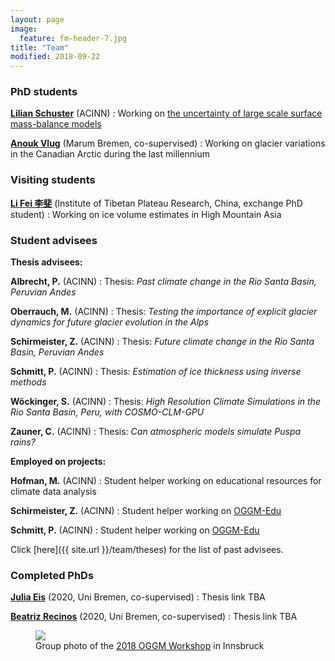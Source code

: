 ```yaml
---
layout: page
image:
  feature: fm-header-7.jpg
title: "Team"
modified: 2018-09-22
---
```


### PhD students

<b><u> <a href="https://www.uibk.ac.at/acinn/people/lilian-schuster.html.en">Lilian Schuster</a></u></b> (ACINN)
: Working on [the uncertainty of large scale surface mass-balance models](https://www.uibk.ac.at/acinn/research/ice-and-climate/projects/uncertainties-glacier-smb.html.en)

<b><u> <a href="https://www.marum.de/en/Anouk-Vlug.html">Anouk Vlug</a></u></b> (Marum Bremen, co-supervised)
: Working on glacier variations in the Canadian Arctic during the last millennium

### Visiting students

<b><u> <a href="https://www.uibk.ac.at/acinn/people/li-fei.html.en">Li Fei 李斐</a></u></b> (Institute of Tibetan Plateau Research, China, exchange PhD student)
: Working on ice volume estimates in High Mountain Asia

### Student advisees

**Thesis advisees:**

**Albrecht, P.** (ACINN)
: Thesis: *Past climate change in the Rio Santa Basin, Peruvian Andes*

**Oberrauch, M.** (ACINN)
: Thesis: *Testing the importance of explicit glacier dynamics for future glacier evolution in the Alps*

**Schirmeister, Z.** (ACINN)
: Thesis: *Future climate change in the Rio Santa Basin, Peruvian Andes*

**Schmitt, P.** (ACINN)
: Thesis: *Estimation of ice thickness using inverse methods*

**Wöckinger, S.** (ACINN)
: Thesis: *High Resolution Climate Simulations in the Rio Santa Basin, Peru, with COSMO-CLM-GPU*

**Zauner, C.** (ACINN)
: Thesis: *Can atmospheric models simulate Puspa rains?*

**Employed on projects:**

**Hofman, M.** (ACINN)
: Student helper working on educational resources for climate data analysis

**Schirmeister, Z.** (ACINN)
: Student helper working on [<u>OGGM-Edu</u>](http://edu.oggm.org)

**Schmitt, P.** (ACINN)
: Student helper working on [<u>OGGM-Edu</u>](http://edu.oggm.org)

Click [here]({{ site.url }}/team/theses) for the list of past advisees.

### Completed PhDs

<b><u> <a href="https://www.google.com/url?sa=t&rct=j&q=&esrc=s&source=web&cd=11&ved=2ahUKEwjd5vat3M7dAhUCtIsKHYIIC40QFjAKegQIBBAB&url=https%3A%2F%2Fwww.geographie.uni-bremen.de%2Findex.php%3Foption%3Dcom_jresearch%26view%3Dmember%26task%3Dshow%26id%3D81&usg=AOvVaw1Y9ciN7wx4RrZ89nv0XAOM">Julia Eis</a></u></b> (2020, Uni Bremen, co-supervised)
: Thesis link TBA

<b><u> <a href="https://www.researchgate.net/profile/Beatriz_Recinos">Beatriz Recinos</a></u></b> (2020, Uni Bremen, co-supervised)
: Thesis link TBA

<figure>
    <a href="https://oggm.org/img/blog/3rd_workshop/group_s.jpeg"><img src="https://oggm.org/img/blog/3rd_workshop/group_s.jpeg"></a>
    <figcaption>Group photo of the <u><a href="https://oggm.org/2018/06/29/3nd-oggm-worshop-summary/">2018 OGGM Workshop</a></u> in Innsbruck</figcaption>
</figure>

